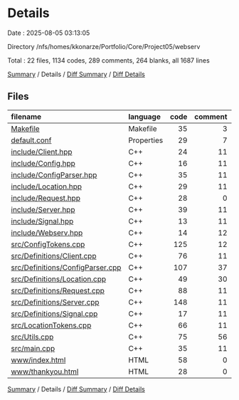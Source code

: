 # Details

Date : 2025-08-05 03:13:05

Directory /nfs/homes/kkonarze/Portfolio/Core/Project05/webserv

Total : 22 files,  1134 codes, 289 comments, 264 blanks, all 1687 lines

[Summary](results.md) / Details / [Diff Summary](diff.md) / [Diff Details](diff-details.md)

## Files
| filename | language | code | comment | blank | total |
| :--- | :--- | ---: | ---: | ---: | ---: |
| [Makefile](/Makefile) | Makefile | 35 | 3 | 13 | 51 |
| [default.conf](/default.conf) | Properties | 29 | 7 | 7 | 43 |
| [include/Client.hpp](/include/Client.hpp) | C++ | 24 | 11 | 7 | 42 |
| [include/Config.hpp](/include/Config.hpp) | C++ | 16 | 11 | 4 | 31 |
| [include/ConfigParser.hpp](/include/ConfigParser.hpp) | C++ | 35 | 11 | 9 | 55 |
| [include/Location.hpp](/include/Location.hpp) | C++ | 29 | 11 | 9 | 49 |
| [include/Request.hpp](/include/Request.hpp) | C++ | 28 | 0 | 5 | 33 |
| [include/Server.hpp](/include/Server.hpp) | C++ | 39 | 11 | 11 | 61 |
| [include/Signal.hpp](/include/Signal.hpp) | C++ | 13 | 11 | 8 | 32 |
| [include/Webserv.hpp](/include/Webserv.hpp) | C++ | 14 | 12 | 6 | 32 |
| [src/ConfigTokens.cpp](/src/ConfigTokens.cpp) | C++ | 125 | 12 | 33 | 170 |
| [src/Definitions/Client.cpp](/src/Definitions/Client.cpp) | C++ | 76 | 11 | 13 | 100 |
| [src/Definitions/ConfigParser.cpp](/src/Definitions/ConfigParser.cpp) | C++ | 107 | 37 | 19 | 163 |
| [src/Definitions/Location.cpp](/src/Definitions/Location.cpp) | C++ | 49 | 30 | 11 | 90 |
| [src/Definitions/Request.cpp](/src/Definitions/Request.cpp) | C++ | 88 | 11 | 17 | 116 |
| [src/Definitions/Server.cpp](/src/Definitions/Server.cpp) | C++ | 148 | 11 | 30 | 189 |
| [src/Definitions/Signal.cpp](/src/Definitions/Signal.cpp) | C++ | 17 | 11 | 7 | 35 |
| [src/LocationTokens.cpp](/src/LocationTokens.cpp) | C++ | 66 | 11 | 26 | 103 |
| [src/Utils.cpp](/src/Utils.cpp) | C++ | 75 | 56 | 11 | 142 |
| [src/main.cpp](/src/main.cpp) | C++ | 35 | 11 | 9 | 55 |
| [www/index.html](/www/index.html) | HTML | 58 | 0 | 6 | 64 |
| [www/thankyou.html](/www/thankyou.html) | HTML | 28 | 0 | 3 | 31 |

[Summary](results.md) / Details / [Diff Summary](diff.md) / [Diff Details](diff-details.md)